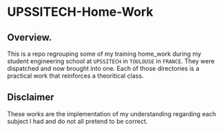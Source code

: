 # UPSSITECH-Home-Work
## Overview.

This is a repo regrouping some of my training home_work during my student engineering school at ```UPSSITECH``` in ```TOULOUSE``` in ```FRANCE```.
They were dispatched and now brought into one.
Each of those directories is a practical work that reinforces a theoritical class.

## Disclaimer
These works are the implementation of my understanding regarding each subject I had and do not all pretend to be correct.
